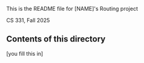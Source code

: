 This is the README file for [NAME]'s Routing project 

CS 331, Fall 2025

## Contents of this directory

[you fill this in]
